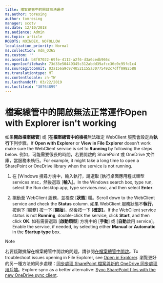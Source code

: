 ```yaml
---
title: 檔案總管中的開啟無法運作
ms.author: toresing
author: tomresing
manager: scotv
ms.date: 12/10/2018
ms.audience: Admin
ms.topic: article
ROBOTS: NOINDEX, NOFOLLOW
localization_priority: Normal
ms.collection: Adm_O365
ms.custom: ''
ms.assetid: b8f07022-69fe-4112-a2f6-d3a6cedb966c
ms.openlocfilehash: 73d33e50449345c312abdd39afcc36e0c95fd1c4
ms.sourcegitcommit: 03a156a9c9740521155a30775492c7dff0982588
ms.translationtype: MT
ms.contentlocale: zh-TW
ms.lasthandoff: 03/22/2019
ms.locfileid: "30764899"
---
```

# <a name="open-with-explorer-isnt-working"></a><span data-ttu-id="8e61b-102">檔案總管中的開啟無法正常運作</span><span class="sxs-lookup"><span data-stu-id="8e61b-102">Open with Explorer isn't working</span></span>

<span data-ttu-id="8e61b-103">如果**開啟檔案總管**] 或 [**在檔案總管中的檢視**無法確定 WebClient 服務會設定為**執行**下列步驟。</span><span class="sxs-lookup"><span data-stu-id="8e61b-103">If **Open with Explorer** or **View in File Explorer** doesn't work make sure the WebClient service is set to **Running** by following the steps below.</span></span> <span data-ttu-id="8e61b-104">例如，可能需要很長的時間，若要開啟的 SharePoint 或 OneDrive 文件庫，當服務未執行。</span><span class="sxs-lookup"><span data-stu-id="8e61b-104">For example, it might take a long time to open a SharePoint or OneDrive library when the service is not running.</span></span> 
  
1. <span data-ttu-id="8e61b-105">在 [Windows 搜尋方塊中，輸入執行，請選取 [執行桌面應用程式類型 services.msc，然後選取 [**輸入**]。</span><span class="sxs-lookup"><span data-stu-id="8e61b-105">In the Windows search box, type run, select the Run desktop app, type services.msc, and then select **Enter**.</span></span>
    
2. <span data-ttu-id="8e61b-106">捲動至 WebClient 服務，並檢查 [**狀態**] 欄。</span><span class="sxs-lookup"><span data-stu-id="8e61b-106">Scroll down to the WebClient service and check the **Status** column.</span></span> <span data-ttu-id="8e61b-107">如果 WebClient 服務狀態不**執行**，按兩下 [服務] 按一下 [**開始**]，然後按一下 [**確定]**。</span><span class="sxs-lookup"><span data-stu-id="8e61b-107">If the WebClient service status is not **Running**, double-click the service, click **Start**, and then click **OK**.</span></span> <span data-ttu-id="8e61b-108">如有需要選取 [**啟動類型**] 方塊中的 [**手動**] 或 [**自動**啟用 service]。</span><span class="sxs-lookup"><span data-stu-id="8e61b-108">Enable the service, if needed, by selecting either **Manual** or **Automatic** in the **Startup type** box.</span></span> 
    
> [!NOTE]
> <span data-ttu-id="8e61b-109">若要疑難排解在檔案總管中開啟的問題，請參閱[在檔案總管中開啟](https://go.microsoft.com/fwlink/?linkid=871665)。</span><span class="sxs-lookup"><span data-stu-id="8e61b-109">To troubleshoot issues opening in File Explorer, see [Open in Explorer](https://go.microsoft.com/fwlink/?linkid=871665).</span></span> <span data-ttu-id="8e61b-110">瀏覽更好的另一種方法的同步處理：[同步處理 SharePoint 檔案與新的 OneDrive 同步處理用戶端](https://go.microsoft.com/fwlink/?linkid=871666)。</span><span class="sxs-lookup"><span data-stu-id="8e61b-110">Explore sync as a better alternative: [Sync SharePoint files with the new OneDrive sync client](https://go.microsoft.com/fwlink/?linkid=871666).</span></span> 
  

